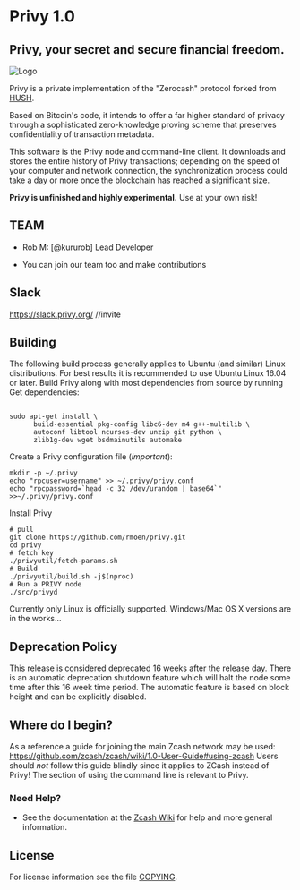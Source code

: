 Privy 1.0
=============

Privy, your secret and secure financial freedom.
--------------

![Logo](doc/privy/privy.png "Logo")

Privy is a private implementation of the "Zerocash" protocol forked from [HUSH](https://www.myhush.com/).

Based on Bitcoin's code, it intends to offer a far higher standard of privacy
through a sophisticated zero-knowledge proving scheme that preserves
confidentiality of transaction metadata. 

This software is the Privy node and command-line client. It downloads and stores the entire history
of Privy transactions; depending on the speed of your computer and network
connection, the synchronization process could take a day or more once the
blockchain has reached a significant size.


**Privy is unfinished and highly experimental.** Use at your own risk!

TEAM
----

* Rob M: [@kururob] Lead Developer

* You can join our team too and make contributions

Slack
-----
https://slack.privy.org/ //invite


Building
--------
The following build process generally applies to Ubuntu (and similar) Linux
distributions. For best results it is recommended to use Ubuntu Linux 16.04
or later.
Build Privy along with most dependencies from source by running
Get dependencies:
```{r, engine='bash'}

sudo apt-get install \
      build-essential pkg-config libc6-dev m4 g++-multilib \
      autoconf libtool ncurses-dev unzip git python \
      zlib1g-dev wget bsdmainutils automake
```

Create a Privy configuration file (*important*):
```
mkdir -p ~/.privy
echo "rpcuser=username" >> ~/.privy/privy.conf
echo "rpcpassword=`head -c 32 /dev/urandom | base64`" >>~/.privy/privy.conf
```

Install Privy
```{r, engine='bash'}
# pull
git clone https://github.com/rmoen/privy.git
cd privy
# fetch key
./privyutil/fetch-params.sh
# Build
./privyutil/build.sh -j$(nproc)
# Run a PRIVY node
./src/privyd
```

Currently only Linux is officially supported. Windows/Mac OS X versions are in the works...

Deprecation Policy
------------------

This release is considered deprecated 16 weeks after the release day. There
is an automatic deprecation shutdown feature which will halt the node some
time after this 16 week time period. The automatic feature is based on block
height and can be explicitly disabled.

Where do I begin?
-----------------
As a reference a guide for joining the main Zcash network may be used:
https://github.com/zcash/zcash/wiki/1.0-User-Guide#using-zcash
Users should *not* follow this guide blindly since it applies to ZCash instead of Privy!
The section of using the command line is relevant to Privy.

### Need Help?

* See the documentation at the [Zcash Wiki](https://github.com/zcash/zcash/wiki)
  for help and more general information.

License
-------

For license information see the file [COPYING](COPYING).

